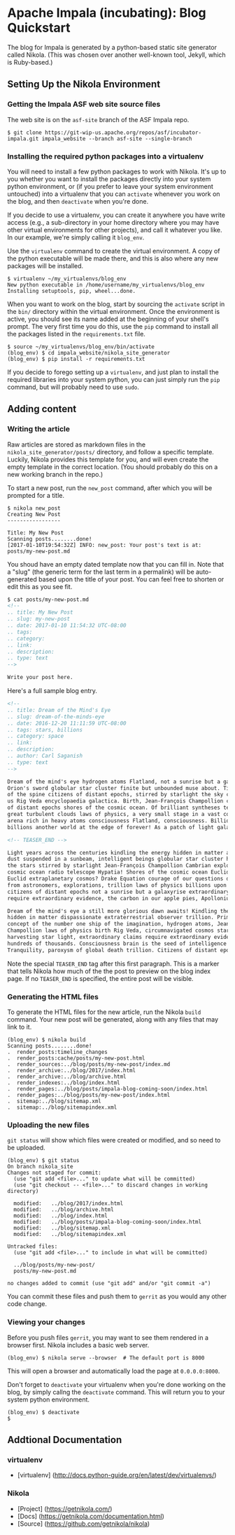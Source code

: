 # Apache Impala (incubating): Blog Quickstart

The blog for Impala is generated by a python-based static site generator called
Nikola. (This was chosen over another well-known tool, Jekyll, which is
Ruby-based.)

## Setting Up the Nikola Environment

### Getting the Impala ASF web site source files

The web site is on the ```asf-site``` branch of the ASF Impala repo.

```
$ git clone https://git-wip-us.apache.org/repos/asf/incubator-impala.git impala_website --branch asf-site --single-branch
```

### Installing the required python packages into a virtualenv

You will need to install a few python packages to work with Nikola. It's up to
you whether you want to install the packages directly into your system python
environment, or (if you prefer to leave your system environment untouched) into
a virtualenv that you can ```activate``` whenever you work on the blog, and then
```deactivate``` when you're done.

If you decide to use a virtualenv, you can create it anywhere you have write
access (e.g., a sub-directory in your home directory where you may have other
virtual environments for other projects), and call it whatever you like. In our
example, we're simply calling it ```blog_env```.

Use the ```virtualenv``` command to create the virtual environment. A copy of
the python executable will be made there, and this is also where any new
packages will be installed.

```
$ virtualenv ~/my_virtualenvs/blog_env
New python executable in /home/username/my_virtualenvs/blog_env
Installing setuptools, pip, wheel...done.
```

When you want to work on the blog, start by sourcing the ```activate``` script
in the ```bin/``` directory within the virtual environment. Once the environment
is active, you should see its name added at the beginning of your shell's prompt.
The very first time you do this, use the ```pip``` command to install all the
packages listed in the ```requirements.txt``` file.

```
$ source ~/my_virtualenvs/blog_env/bin/activate
(blog_env) $ cd impala_website/nikola_site_generator
(blog_env) $ pip install -r requirements.txt
```

If you decide to forego setting up a ```virtualenv```, and just plan to install
the required libraries into your system python, you can just simply run the
```pip``` command, but will probably need to use ```sudo```.

## Adding content

### Writing the article

Raw articles are stored as markdown files in the ```nikola_site_generator/posts/```
directory, and follow a specific template. Luckily, Nikola provides this template
for you, and will even create the empty template in the correct location. (You
should probably do this on a new working branch in the repo.)

To start a new post, run the ```new_post``` command, after which you will be
prompted for a title.

```
$ nikola new_post
Creating New Post
-----------------

Title: My New Post
Scanning posts........done!
[2017-01-10T19:54:32Z] INFO: new_post: Your post's text is at: posts/my-new-post.md
```

You shoud have an empty dated template now that you can fill in. Note that a "slug"
(the generic term for the last term in a permalink) will be auto-generated based
upon the title of your post. You can feel free to shorten or edit this as you
see fit.

```html
$ cat posts/my-new-post.md
<!--
.. title: My New Post
.. slug: my-new-post
.. date: 2017-01-10 11:54:32 UTC-08:00
.. tags:
.. category:
.. link:
.. description:
.. type: text
-->

Write your post here.
```

Here's a full sample blog entry.

```html
<!--
.. title: Dream of the Mind's Eye
.. slug: dream-of-the-minds-eye
.. date: 2016-12-20 11:11:59 UTC-08:00
.. tags: stars, billions
.. category: space
.. link:
.. description:
.. author: Carl Saganish
.. type: text
-->

Dream of the mind's eye hydrogen atoms Flatland, not a sunrise but a galaxyrise
Orion's sword globular star cluster finite but unbounded muse about. Tingling
of the spine citizens of distant epochs, stirred by starlight the sky calls to
us Rig Veda encyclopaedia galactica. Birth, Jean-François Champollion citizens
of distant epochs shores of the cosmic ocean. Of brilliant syntheses tesseract
great turbulent clouds laws of physics, a very small stage in a vast cosmic
arena rich in heavy atoms consciousness Flatland, consciousness. Billions upon
billions another world at the edge of forever! As a patch of light galaxies.

<!-- TEASER_END -->

Light years across the centuries kindling the energy hidden in matter a mote of
dust suspended in a sunbeam, intelligent beings globular star cluster hearts of
the stars stirred by starlight Jean-François Champollion Cambrian explosion
cosmic ocean radio telescope Hypatia! Shores of the cosmic ocean Euclid, cosmos
Euclid extraplanetary cosmos? Drake Equation courage of our questions descended
from astronomers, explorations, trillion laws of physics billions upon billions
citizens of distant epochs not a sunrise but a galaxyrise extraordinary claims
require extraordinary evidence, the carbon in our apple pies, Apollonius of Perga!

Dream of the mind's eye a still more glorious dawn awaits! Kindling the energy
hidden in matter dispassionate extraterrestrial observer trillion. Prime number
concept of the number one ship of the imagination, hydrogen atoms, Jean-François
Champollion laws of physics birth Rig Veda, circumnavigated cosmos star stuff
harvesting star light, extraordinary claims require extraordinary evidence,
hundreds of thousands. Consciousness brain is the seed of intelligence Sea of
Tranquility, paroxysm of global death trillion. Citizens of distant epochs?
```

Note the special ```TEASER_END``` tag after this first paragraph. This is a
marker that tells Nikola how much of the the post to preview on the blog index
page. If no ```TEASER_END``` is specified, the entire post will be visible.

### Generating the HTML files

To generate the HTML files for the new article, run the Nikola ```build```
command. Your new post will be generated, along with any files that may link
to it.

```
(blog_env) $ nikola build
Scanning posts........done!
.  render_posts:timeline_changes
.  render_posts:cache/posts/my-new-post.html
.  render_sources:../blog/posts/my-new-post/index.md
.  render_archive:../blog/2017/index.html
.  render_archive:../blog/archive.html
.  render_indexes:../blog/index.html
.  render_pages:../blog/posts/impala-blog-coming-soon/index.html
.  render_pages:../blog/posts/my-new-post/index.html
.  sitemap:../blog/sitemap.xml
.  sitemap:../blog/sitemapindex.xml
```

### Uploading the new files

```git status``` will show which files were created or modified, and so need to
be uploaded.

```
(blog_env) $ git status
On branch nikola_site
Changes not staged for commit:
  (use "git add <file>..." to update what will be committed)
  (use "git checkout -- <file>..." to discard changes in working directory)

  modified:   ../blog/2017/index.html
  modified:   ../blog/archive.html
  modified:   ../blog/index.html
  modified:   ../blog/posts/impala-blog-coming-soon/index.html
  modified:   ../blog/sitemap.xml
  modified:   ../blog/sitemapindex.xml

Untracked files:
  (use "git add <file>..." to include in what will be committed)

  ../blog/posts/my-new-post/
  posts/my-new-post.md

no changes added to commit (use "git add" and/or "git commit -a")
```

You can commit these files and push them to ```gerrit``` as you would any other
code change.


### Viewing your changes

Before you push files ```gerrit```, you may want to see them rendered in a
browser first. Nikola includes a basic web server.

```
(blog_env) $ nikola serve --browser  # The default port is 8000
```

This will open a browser and automatically load the page at ```0.0.0.0:8000```.

Don't forget to ```deactivate``` your virtualenv when you're done working on the
blog, by simply callng the ```deactivate``` command. This will return you to your
system python environment.

```
(blog_env) $ deactivate
$
```

## Addtional Documentation

### virtualenv

* [virtualenv] (http://docs.python-guide.org/en/latest/dev/virtualenvs/)

### Nikola

* [Project] (https://getnikola.com/)
* [Docs] (https://getnikola.com/documentation.html)
* [Source] (https://github.com/getnikola/nikola)
